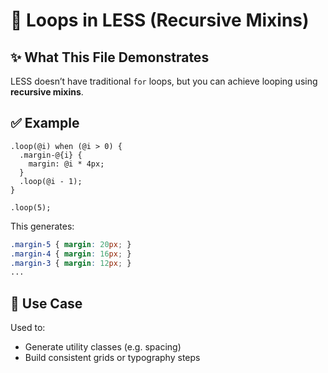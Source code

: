 # 📘 Loops in LESS (Recursive Mixins)

## ✨ What This File Demonstrates

LESS doesn’t have traditional `for` loops, but you can achieve looping using **recursive mixins**.

## ✅ Example

```less
.loop(@i) when (@i > 0) {
  .margin-@{i} {
    margin: @i * 4px;
  }
  .loop(@i - 1);
}

.loop(5);
```

This generates:

```css
.margin-5 { margin: 20px; }
.margin-4 { margin: 16px; }
.margin-3 { margin: 12px; }
...
```

## 🧪 Use Case

Used to:

- Generate utility classes (e.g. spacing)
- Build consistent grids or typography steps
